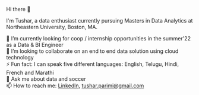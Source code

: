 Hi there 👋

I'm Tushar, a data enthusiast currently pursuing Masters in Data Analytics at Northeastern University, Boston, MA.

🔭 I’m currently looking for coop / internship opportunities in the summer'22 as a Data & BI Engineer 
\
🌱 I’m looking to collaborate on an end to end data solution using cloud technology
\
⚡ Fun fact: I can speak five different languages: English, Telugu, Hindi, French and Marathi
\
💬 Ask me about data and soccer 
\
📫 How to reach me: [LinkedIn](www.linkedin.com/in/tushar-sai), tushar.parimi@gmail.com

